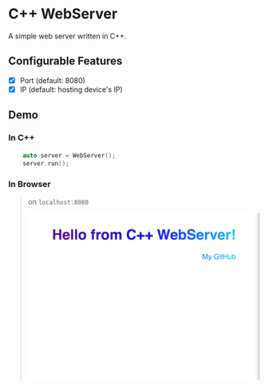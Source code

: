 # C++ WebServer

A simple web server written in C++.

## Configurable Features

- [x] Port (default: 8080)
- [x] IP (default: hosting device's IP)

## Demo

### In C++

```C++
    auto server = WebServer();
    server.run();
```

### In Browser

> on `localhost:8080`
> 
> ![Demo](./Images/WebServer_demo.png)

